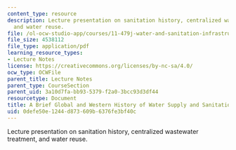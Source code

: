 ```yaml
---
content_type: resource
description: Lecture presentation on sanitation history, centralized wastewater treatment,
  and water reuse.
file: /ol-ocw-studio-app/courses/11-479j-water-and-sanitation-infrastructure-in-developing-countries-spring-2007/0defe50e1244d873609b6376fe3bf40c_lect10.pdf
file_size: 4538112
file_type: application/pdf
learning_resource_types:
- Lecture Notes
license: https://creativecommons.org/licenses/by-nc-sa/4.0/
ocw_type: OCWFile
parent_title: Lecture Notes
parent_type: CourseSection
parent_uid: 3a10d7fa-bb93-5379-f2a0-3bcc93d3df44
resourcetype: Document
title: A Brief Global and Western History of Water Supply and Sanitation
uid: 0defe50e-1244-d873-609b-6376fe3bf40c
---
```

Lecture presentation on sanitation history, centralized wastewater treatment, and water reuse.